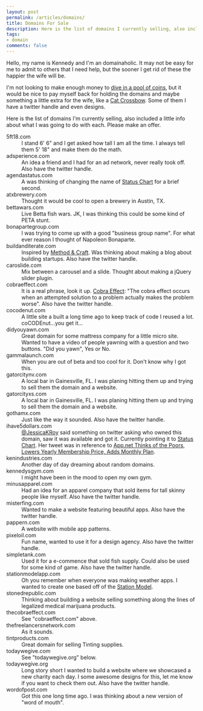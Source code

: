 ```yaml
---
layout: post
permalink: /articles/domains/
title: Domains For Sale
description: Here is the list of domains I currently selling, also included a little info about what I was going to do with each. Please make an offer.
tags:
- domain
comments: false
---
```


<p>Hello, my name is Kennedy and I'm an domainaholic. It may not be easy for me to admit to others that I need help, but the sooner I get rid of these the happier the wife will be.</p>
<p>I'm not looking to make enough money to <a href="http://i.imgur.com/kU53Cxi.gif">dive in a pool of coins</a>, but it would be nice to pay myself back for holding the domains and maybe something a little extra for the wife, like a <a href="http://i.imgur.com/K6HNDHe.gif">Cat Crossbow</a>. Some of them I have a twitter handle and even designs.</p>
<p>Here is the list of domains I'm currently selling, also included a little info about what I was going to do with each. Please make an offer.</p>

<dl>
  <dt>5ft18.com</dt>
  <dd>I stand 6' 6" and I get asked how tall I am all the time. I always tell them 5' 18" and make them do the math.</dd>
  <dt>adsperience.com</dt>
  <dd>An idea a friend and I had for an ad network, never really took off. Also have the twitter handle.</dd>
  <dt>agendastatus.com</dt>
  <dd>A was thinking of changing the name of <a href="https://www.statuschart.com">Status Chart</a> for a brief second.</dd>
  <dt>atxbrewery.com</dt>
  <dd>Thought it would be cool to open a brewery in Austin, TX.</dd>
  <dt>bettawars.com</dt>
  <dd>Live Betta fish wars. JK, I was thinking this could be some kind of PETA stunt.</dd>
  <dt>bonapartegroup.com</dt>
  <dd>I was trying to come up with a good "business group name". For what ever reason I thought of Napoleon Bonaparte.</dd>
  <dt>buildanditerate.com</dt>
  <dd>Inspired by <a href="http://methodandcraft.com">Method &amp; Craft</a>. Was thinking about making a blog about building startups. Also have the twitter handle.</dd>
  <dt>caroslide.com</dt>
  <dd>Mix between a carousel and a slide. Thought about making a jQuery slider plugin.</dd>
  <dt>cobraeffect.com</dt>
  <dd>It is a real phrase, look it up. <a href="http://en.wikipedia.org/wiki/Cobra_effect">Cobra Effect</a>: "The cobra effect occurs when an attempted solution to a problem actually makes the problem worse". Also have the twitter handle.</dd>
  <dt>cocodenut.com</dt>
  <dd>A little site a built a long time ago to keep track of code I reused a lot. coCODEnut...you get it...</dd>
  <dt>didyouyawn.com</dt>
  <dd>Great domain for some mattress company for a little micro site. Wanted to have a video of people yawning with a question and two buttons. "Did you yawn", Yes or No.</dd>
  <dt>gammalaunch.com</dt>
  <dd>When you are out of beta and too cool for it. Don't know why I got this.</dd>
  <dt>gatorcitynv.com</dt>
  <dd>A local bar in Gainesville, FL. I was planing hitting them up and trying to sell them the domain and a website.</dd>
  <dt>gatorcityxs.com</dt>
  <dd>A local bar in Gainesville, FL. I was planing hitting them up and trying to sell them the domain and a website.</dd>
  <dt>gothamx.com</dt>
  <dd>Just like the way it sounded. Also have the twitter handle.</dd>
  <dt>ihave5dollars.com</dt>
  <dd><a href="https://twitter.com/JessicaKRoy">@JessicaKRoy</a> said something on twitter asking who owned this domain, saw it was available and got it. Currently pointing it to <a href="https://www.statuschart.com/">Status Chart</a>. Her tweet was in reference to <a href="http://betabeat.com/2012/10/app-net-thinks-of-the-poors-lowers-yearly-membership-price-adds-monthly-plan">App.net Thinks of the Poors, Lowers Yearly Membership Price, Adds Monthly Plan</a>.</dd>
  <dt>kenindustries.com</dt>
  <dd>Another day of day dreaming about random domains.</dd>
  <dt>kennedysgym.com</dt>
  <dd>I might have been in the mood to open my own gym.</dd>
  <dt>minusapparel.com</dt>
  <dd>Had an idea for an apparel company that sold items for tall skinny people like myself. Also have the twitter handle.</dd>
  <dt>misterfing.com</dt>
  <dd>Wanted to make a website featuring beautiful apps. Also have the twitter handle.</dd>
  <dt>pappern.com</dt>
  <dd>A website with mobile app patterns.</dd>
  <dt>pixeloil.com</dt>
  <dd>Fun name, wanted to use it for a design agency. Also have the twitter handle.</dd>
  <dt>simpletank.com</dt>
  <dd>Used it for a e-commence that sold fish supply. Could also be used for some kind of game. Also have the twitter handle.</dd>
  <dt>stationmodelapp.com</dt>
  <dd>Oh you remember when everyone was making weather apps. I wanted to create one based off of the <a href="http://en.wikipedia.org/wiki/Station_model">Station Model</a>. </dd>
  <dt>stonedrepublic.com</dt>
  <dd>Thinking about building a website selling something along the lines of legalized medical marijuana products.</dd>
  <dt>thecobraeffect.com</dt>
  <dd>See "cobraeffect.com" above.</dd>
  <dt>thefreelancersnetwork.com</dt>
  <dd>As it sounds.</dd>
  <dt>tintproducts.com</dt>
  <dd>Great domain for selling Tinting supplies.</dd>
  <dt>todaywegive.com</dt>
  <dd>See "todaywegive.org" below.</dd>
  <dt>todaywegive.org</dt>
  <dd>Long story short I wanted to build a website where we showcased a new charity each day. I some awesome designs for this, let me know if you want to check them out. Also have the twitter handle.</dd>
  <dt>wordofpost.com</dt>
  <dd>Got this one long time ago. I was thinking about a new version of "word of mouth".</dd>
</dl>
